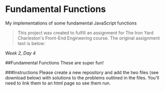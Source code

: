 # Fundamental Functions
My implementations of some fundamental JavaScript functions

>This project was created to fulfill an assignment for The Iron Yard Charleston's Front-End Engineering course. The original assignment text is below:

*Week 2, Day 4*

##Fundamental Functions
These are super fun!

###Instructions
Please create a new repository and add the two files (see download below) with solutions to the problems outlined in the files. You'll need to link them to an html page so see them run.
